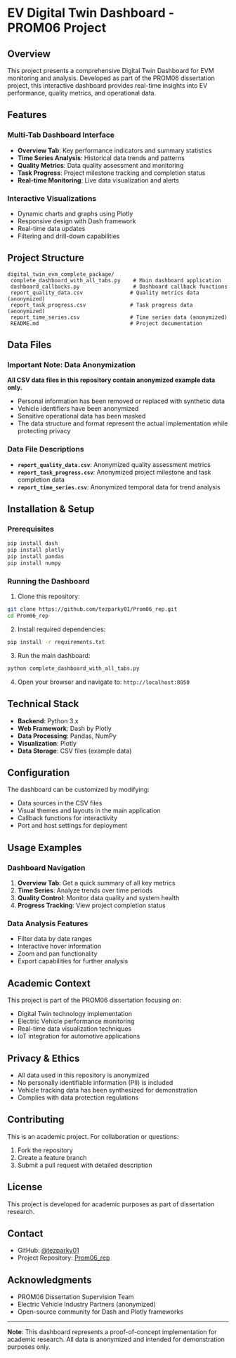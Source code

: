 ﻿# EV Digital Twin Dashboard - PROM06 Project

## Overview
This project presents a comprehensive Digital Twin Dashboard for EVM monitoring and analysis. Developed as part of the PROM06 dissertation project, this interactive dashboard provides real-time insights into EV performance, quality metrics, and operational data.

##  Features

### Multi-Tab Dashboard Interface
- **Overview Tab**: Key performance indicators and summary statistics
- **Time Series Analysis**: Historical data trends and patterns  
- **Quality Metrics**: Data quality assessment and monitoring
- **Task Progress**: Project milestone tracking and completion status
- **Real-time Monitoring**: Live data visualization and alerts

### Interactive Visualizations
- Dynamic charts and graphs using Plotly
- Responsive design with Dash framework
- Real-time data updates
- Filtering and drill-down capabilities

##  Project Structure

```
digital_twin_evm_complete_package/
 complete_dashboard_with_all_tabs.py    # Main dashboard application
 dashboard_callbacks.py                 # Dashboard callback functions
 report_quality_data.csv               # Quality metrics data (anonymized)
 report_task_progress.csv              # Task progress data (anonymized)  
 report_time_series.csv                # Time series data (anonymized)
 README.md                             # Project documentation
```

##  Data Files

### Important Note: Data Anonymization
**All CSV data files in this repository contain anonymized example data only.** 
- Personal information has been removed or replaced with synthetic data
- Vehicle identifiers have been anonymized
- Sensitive operational data has been masked
- The data structure and format represent the actual implementation while protecting privacy

### Data File Descriptions
- **`report_quality_data.csv`**: Anonymized quality assessment metrics
- **`report_task_progress.csv`**: Anonymized project milestone and task completion data
- **`report_time_series.csv`**: Anonymized temporal data for trend analysis

##  Installation & Setup

### Prerequisites
```bash
pip install dash
pip install plotly
pip install pandas
pip install numpy
```

### Running the Dashboard
1. Clone this repository:
```bash
git clone https://github.com/tezparky01/Prom06_rep.git
cd Prom06_rep
```

2. Install required dependencies:
```bash
pip install -r requirements.txt
```

3. Run the main dashboard:
```bash
python complete_dashboard_with_all_tabs.py
```

4. Open your browser and navigate to: `http://localhost:8050`

##  Technical Stack

- **Backend**: Python 3.x
- **Web Framework**: Dash by Plotly
- **Data Processing**: Pandas, NumPy
- **Visualization**: Plotly
- **Data Storage**: CSV files (example data)

##  Configuration

The dashboard can be customized by modifying:
- Data sources in the CSV files
- Visual themes and layouts in the main application
- Callback functions for interactivity
- Port and host settings for deployment

##  Usage Examples

### Dashboard Navigation
1. **Overview Tab**: Get a quick summary of all key metrics
2. **Time Series**: Analyze trends over time periods
3. **Quality Control**: Monitor data quality and system health
4. **Progress Tracking**: View project completion status

### Data Analysis Features
- Filter data by date ranges
- Interactive hover information
- Zoom and pan functionality
- Export capabilities for further analysis

##  Academic Context

This project is part of the PROM06 dissertation focusing on:
- Digital Twin technology implementation
- Electric Vehicle performance monitoring
- Real-time data visualization techniques
- IoT integration for automotive applications

##  Privacy & Ethics

- All data used in this repository is anonymized
- No personally identifiable information (PII) is included
- Vehicle tracking data has been synthesized for demonstration
- Complies with data protection regulations

##  Contributing

This is an academic project. For collaboration or questions:
1. Fork the repository
2. Create a feature branch
3. Submit a pull request with detailed description

##  License

This project is developed for academic purposes as part of dissertation research.

##  Contact

- GitHub: [@tezparky01](https://github.com/tezparky01)
- Project Repository: [Prom06_rep](https://github.com/tezparky01/Prom06_rep)

##  Acknowledgments

- PROM06 Dissertation Supervision Team
- Electric Vehicle Industry Partners (anonymized)
- Open-source community for Dash and Plotly frameworks

---

**Note**: This dashboard represents a proof-of-concept implementation for academic research. All data is anonymized and intended for demonstration purposes only.

